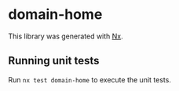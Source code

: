 # domain-home

This library was generated with [Nx](https://nx.dev).

## Running unit tests

Run `nx test domain-home` to execute the unit tests.
